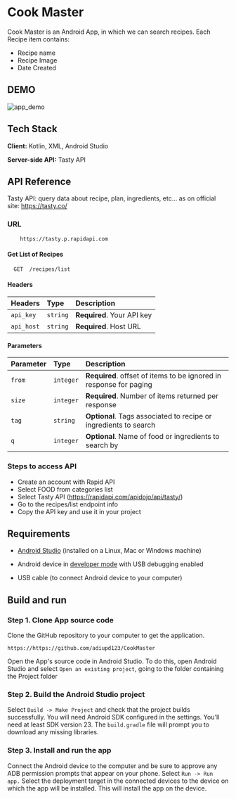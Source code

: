 
# Cook Master

Cook Master is an Android App, in which we can search recipes. Each Recipe item contains:
* Recipe name
* Recipe Image
* Date Created

## DEMO

![app_demo](https://user-images.githubusercontent.com/78906777/205712319-43724b7f-1a1b-4586-bbf4-1e7e0bf8a76f.gif)

## Tech Stack

**Client:** Kotlin, XML, Android Studio

**Server-side API:** Tasty API

## API Reference

Tasty API: query data about recipe, plan, ingredients, etc… as on official site: https://tasty.co/

### URL

```http
    https://tasty.p.rapidapi.com
```

#### Get List of Recipes

```http
  GET  /recipes/list
```

#### Headers

|  Headers  | Type     | Description                |
| :-------- | :------- | :------------------------- |
| `api_key` | `string` | **Required**. Your API key |
| `api_host`| `string` | **Required**. Host URL     |

#### Parameters

| Parameter | Type     | Description                                                        |
| :-------- | :------- | :----------------------------------------------------------------- |
| `from`    | `integer`| **Required**.  offset of items to be ignored in response for paging|
| `size`    | `integer`| **Required**. Number of items returned per response                |
| `tag`     | `string` | **Optional**. Tags associated to recipe or ingredients to search   |
| `q`       | `integer`| **Optional**. Name of food or ingredients to search by             |


### Steps to access API

* Create an account with Rapid API
* Select FOOD from categories list
* Select Tasty API (https://rapidapi.com/apidojo/api/tasty/)
* Go to the recipes/list endpoint info
* Copy the API key and use it in your project

## Requirements

*   [Android Studio](https://developer.android.com/studio) (installed on a Linux, Mac or Windows machine)

*   Android device in
    [developer mode](https://developer.android.com/studio/debug/dev-options)
    with USB debugging enabled

*   USB cable (to connect Android device to your computer)

## Build and run

### Step 1. Clone App source code

Clone the GitHub repository to your computer to get the
application.

```
https://https://github.com/adiupd123/CookMaster
```

Open the App's source code in Android Studio. To do this, open Android
Studio and select `Open an existing project`, going to the folder containing the Project folder

### Step 2. Build the Android Studio project

Select `Build -> Make Project` and check that the project builds successfully.
You will need Android SDK configured in the settings. You'll need at least SDK
version 23. The `build.gradle` file will prompt you to download any missing
libraries.

### Step 3. Install and run the app

Connect the Android device to the computer and be sure to approve any ADB
permission prompts that appear on your phone. Select `Run -> Run app.` Select
the deployment target in the connected devices to the device on which the app
will be installed. This will install the app on the device.
